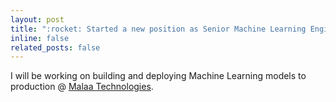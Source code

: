 ```yaml
---
layout: post
title: ":rocket: Started a new position as Senior Machine Learning Engineer at Malaa Technologies"
inline: false
related_posts: false
---
```


I will be working on building and deploying Machine Learning models to production @ [Malaa Technologies](https://malaa.tech).
